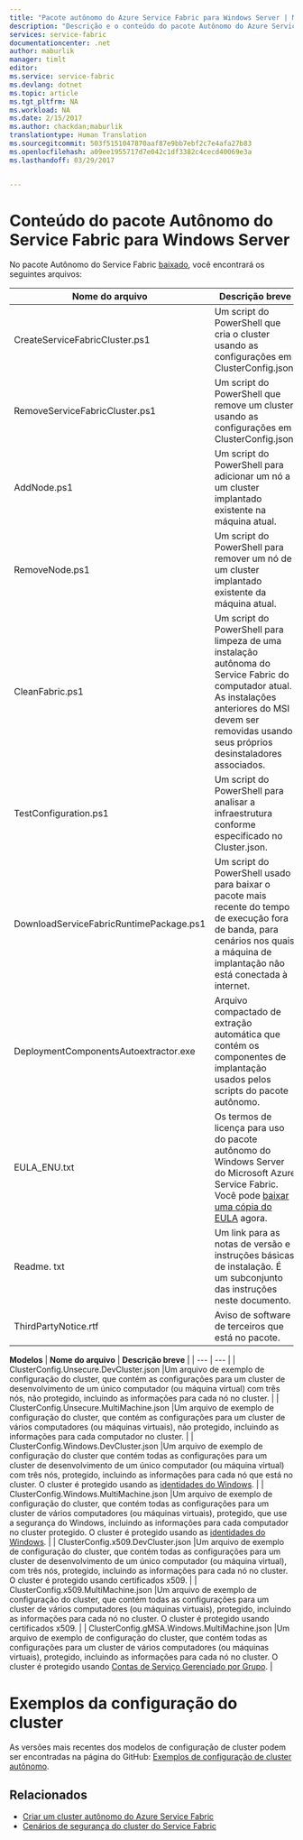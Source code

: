 ```yaml
---
title: "Pacote autônomo do Azure Service Fabric para Windows Server | Microsoft Docs"
description: "Descrição e o conteúdo do pacote Autônomo do Azure Service Fabric para Windows Server."
services: service-fabric
documentationcenter: .net
author: maburlik
manager: timlt
editor: 
ms.service: service-fabric
ms.devlang: dotnet
ms.topic: article
ms.tgt_pltfrm: NA
ms.workload: NA
ms.date: 2/15/2017
ms.author: chackdan;maburlik
translationtype: Human Translation
ms.sourcegitcommit: 503f5151047870aaf87e9bb7ebf2c7e4afa27b83
ms.openlocfilehash: a09ee1955717d7e042c1df3382c4cecd40069e3a
ms.lasthandoff: 03/29/2017


---
```


# <a name="package-contents-of-service-fabric-standalone-package-for-windows-server"></a>Conteúdo do pacote Autônomo do Service Fabric para Windows Server
No pacote Autônomo do Service Fabric [baixado](http://go.microsoft.com/fwlink/?LinkId=730690), você encontrará os seguintes arquivos:

| **Nome do arquivo** | **Descrição breve** |
| --- | --- |
| CreateServiceFabricCluster.ps1 |Um script do PowerShell que cria o cluster usando as configurações em ClusterConfig.json. |
| RemoveServiceFabricCluster.ps1 |Um script do PowerShell que remove um cluster usando as configurações em ClusterConfig.json. |
| AddNode.ps1 |Um script do PowerShell para adicionar um nó a um cluster implantado existente na máquina atual. |
| RemoveNode.ps1 |Um script do PowerShell para remover um nó de um cluster implantado existente da máquina atual. |
| CleanFabric.ps1 |Um script do PowerShell para limpeza de uma instalação autônoma do Service Fabric do computador atual. As instalações anteriores do MSI devem ser removidas usando seus próprios desinstaladores associados. |
| TestConfiguration.ps1 |Um script do PowerShell para analisar a infraestrutura conforme especificado no Cluster.json. |
| DownloadServiceFabricRuntimePackage.ps1 |Um script do PowerShell usado para baixar o pacote mais recente do tempo de execução fora de banda, para cenários nos quais a máquina de implantação não está conectada à internet. |
| DeploymentComponentsAutoextractor.exe |Arquivo compactado de extração automática que contém os componentes de implantação usados pelos scripts do pacote autônomo. |
| EULA_ENU.txt |Os termos de licença para uso do pacote autônomo do Windows Server do Microsoft Azure Service Fabric. Você pode [baixar uma cópia do EULA](http://go.microsoft.com/fwlink/?LinkID=733084) agora. |
| Readme. txt |Um link para as notas de versão e instruções básicas de instalação. É um subconjunto das instruções neste documento. |
| ThirdPartyNotice.rtf |Aviso de software de terceiros que está no pacote. |

**Modelos** 
| **Nome do arquivo** | **Descrição breve** |
| --- | --- |
| ClusterConfig.Unsecure.DevCluster.json |Um arquivo de exemplo de configuração do cluster, que contém as configurações para um cluster de desenvolvimento de um único computador (ou máquina virtual) com três nós, não protegido, incluindo as informações para cada nó no cluster. |
| ClusterConfig.Unsecure.MultiMachine.json |Um arquivo de exemplo de configuração do cluster, que contém as configurações para um cluster de vários computadores (ou máquinas virtuais), não protegido, incluindo as informações para cada computador no cluster. |
| ClusterConfig.Windows.DevCluster.json |Um arquivo de exemplo de configuração do cluster que contém todas as configurações para um cluster de desenvolvimento de um único computador (ou máquina virtual) com três nós, protegido, incluindo as informações para cada nó que está no cluster. O cluster é protegido usando as [identidades do Windows](https://msdn.microsoft.com/library/ff649396.aspx). |
| ClusterConfig.Windows.MultiMachine.json |Um arquivo de exemplo de configuração do cluster, que contém todas as configurações para um cluster de vários computadores (ou máquinas virtuais), protegido, que use a segurança do Windows, incluindo as informações para cada computador no cluster protegido. O cluster é protegido usando as [identidades do Windows](https://msdn.microsoft.com/library/ff649396.aspx). |
| ClusterConfig.x509.DevCluster.json |Um arquivo de exemplo de configuração do cluster, que contém todas as configurações para um cluster de desenvolvimento de um único computador (ou máquina virtual), com três nós, protegido, incluindo as informações para cada nó no cluster. O cluster é protegido usando certificados x509. |
| ClusterConfig.x509.MultiMachine.json |Um arquivo de exemplo de configuração do cluster, que contém todas as configurações para um cluster de vários computadores (ou máquinas virtuais), protegido, incluindo as informações para cada nó no cluster. O cluster é protegido usando certificados x509. |
| ClusterConfig.gMSA.Windows.MultiMachine.json |Um arquivo de exemplo de configuração do cluster, que contém todas as configurações para um cluster de vários computadores (ou máquinas virtuais), protegido, incluindo as informações para cada nó no cluster. O cluster é protegido usando [Contas de Serviço Gerenciado por Grupo](https://technet.microsoft.com/en-us/library/jj128431(v=ws.11).aspx). |

# <a name="cluster-configuration-samples"></a>Exemplos da configuração do cluster
As versões mais recentes dos modelos de configuração de cluster podem ser encontradas na página do GitHub: [Exemplos de configuração de cluster autônomo](https://github.com/Azure-Samples/service-fabric-dotnet-standalone-cluster-configuration/tree/master/Samples).

## <a name="related"></a>Relacionados
* [Criar um cluster autônomo do Azure Service Fabric](service-fabric-cluster-creation-for-windows-server.md)
* [Cenários de segurança do cluster do Service Fabric](service-fabric-windows-cluster-windows-security.md)

